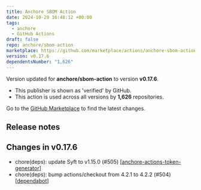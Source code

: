 ```yaml
---
title: Anchore SBOM Action
date: 2024-10-29 16:48:12 +00:00
tags:
  - anchore
  - GitHub Actions
draft: false
repo: anchore/sbom-action
marketplace: https://github.com/marketplace/actions/anchore-sbom-action
version: v0.17.6
dependentsNumber: "1,626"
---
```



Version updated for **anchore/sbom-action** to version **v0.17.6**.
- This publisher is shown as 'verified' by GitHub.
- This action is used across all versions by **1,626** repositories.

Go to the [GitHub Marketplace](https://github.com/marketplace/actions/anchore-sbom-action) to find the latest changes.

## Release notes

## Changes in v0.17.6

- chore(deps): update Syft to v1.15.0 (#505) [[anchore-actions-token-generator](https://github.com/anchore-actions-token-generator)]
- chore(deps): bump actions/checkout from 4.2.1 to 4.2.2 (#504) [[dependabot](https://github.com/dependabot)]

